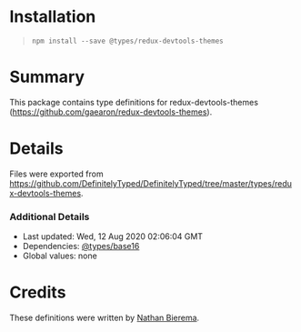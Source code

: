 # Installation
> `npm install --save @types/redux-devtools-themes`

# Summary
This package contains type definitions for redux-devtools-themes (https://github.com/gaearon/redux-devtools-themes).

# Details
Files were exported from https://github.com/DefinitelyTyped/DefinitelyTyped/tree/master/types/redux-devtools-themes.

### Additional Details
 * Last updated: Wed, 12 Aug 2020 02:06:04 GMT
 * Dependencies: [@types/base16](https://npmjs.com/package/@types/base16)
 * Global values: none

# Credits
These definitions were written by [Nathan Bierema](https://github.com/Methuselah96).
